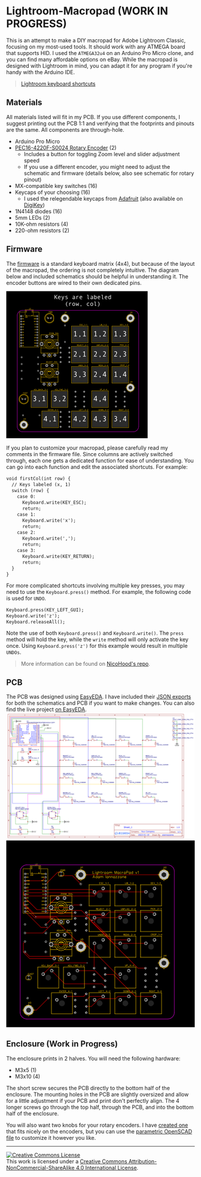 # Lightroom-Macropad (WORK IN PROGRESS)

This is an attempt to make a DIY macropad for Adobe Lightroom Classic, focusing on my most-used tools. It should work with any ATMEGA board that supports HID. I used the `ATMEGA32u4` on an Arduino Pro Micro clone, and you can find many affordable options on eBay. While the macropad is designed with Lightroom in mind, you can adapt it for any program if you're handy with the Arduino IDE.

> [Lightroom keyboard shortcuts](https://helpx.adobe.com/lightroom-classic/help/keyboard-shortcuts.html)

## Materials
All materials listed will fit in my PCB. If you use different components, I suggest printing out the PCB 1:1 and verifying that the footprints and pinouts are the same. All components are through-hole.
- Arduino Pro Micro
- [PEC16-4220F-S0024 Rotary Encoder](https://www.digikey.com/en/products/detail/bourns-inc/PEC16-4220F-S0024/3534239) (2)
  - Includes a button for toggling Zoom level and slider adjustment speed
  - If you use a different encoder, you might need to adjust the schematic and firmware (details below, also see schematic for rotary pinout)
- MX-compatible key switches (16)
- Keycaps of your choosing (16)
  - I used the relegendable keycaps from [Adafruit](https://www.adafruit.com/product/5039) (also available on [DigiKey](https://www.digikey.com/en/products/detail/adafruit-industries-llc/5039/14313478?s=N4IgTCBcDaIEoFMA2CDmCB2ATAhgIxRAF0BfIA))
- 1N4148 diodes (16)
- 5mm LEDs (2)
- 10K-ohm resistors (4)
- 220-ohm resistors (2)

## Firmware
The [firmware](/firmware/firmware.ino) is a standard keyboard matrix (4x4), but because of the layout of the macropad, the ordering is not completely intuitive. The diagram below and included schematics should be helpful in understanding it. The encoder buttons are wired to their own dedicated pins.

![Key Labeling Diagram](assets/key-label.png)

If you plan to customize your macropad, please carefully read my comments in the firmware file. Since columns are actively switched through, each one gets a dedicated function for ease of understanding. You can go into each function and edit the associated shortcuts. For example:
```arduino
void firstCol(int row) {
  // Keys labeled (x, 1)
  switch (row) {
    case 0:
      Keyboard.write(KEY_ESC);
      return;
    case 1:
      Keyboard.write('x');
      return;
    case 2:
      Keyboard.write(',');
      return;
    case 3:
      Keyboard.write(KEY_RETURN);
      return;
  }
}
```
For more complicated shortcuts involving multiple key presses, you may need to use the `Keyboard.press()` method. For example, the following code is used for `UNDO`. 
```arduino
Keyboard.press(KEY_LEFT_GUI);
Keyboard.write('z');
Keyboard.releaseAll();
```
Note the use of both `Keyboard.press()` and `Keyboard.write()`. The `press` method will hold the key, while the `write` method will only activate the key once. Using `Keyboard.press('z')` for this example would result in multiple `UNDOs`.

> More information can be found on [NicoHood's repo](https://github.com/NicoHood/HID).

## PCB
The PCB was designed using [EasyEDA](https://easyeda.com). I have included their [JSON exports](/PCB/EasyEDA/) for both the schematics and PCB if you want to make changes. You can also find the live project [on EasyEDA](https://oshwlab.com/aiannazzone/lightroom).
![Schematic](assets/schematic.png)
![PCB](assets/pcb.png)

## Enclosure (Work in Progress)
The enclosure prints in 2 halves. You will need the following hardware:
- M3x5 (1)
- M3x10 (4)

The short screw secures the PCB directly to the bottom half of the enclosure. The mounting holes in the PCB are slightly oversized and allow for a little adjustment if your PCB and print don't perfectly align. The 4 longer screws go through the top half, through the PCB, and into the bottom half of the enclosure.

You will also want two knobs for your rotary encoders. I have [created one](/STLs/Rotary_Knob.stl) that fits nicely on the encoders, but you can use the [parametric OpenSCAD file](/STLs/Rotary_Knob.scad) to customize it however you like.

___
<a rel="license" href="http://creativecommons.org/licenses/by-nc-sa/4.0/"><img alt="Creative Commons License" style="border-width:0" src="https://i.creativecommons.org/l/by-nc-sa/4.0/88x31.png" /></a><br />This work is licensed under a <a rel="license" href="http://creativecommons.org/licenses/by-nc-sa/4.0/">Creative Commons Attribution-NonCommercial-ShareAlike 4.0 International License</a>.